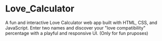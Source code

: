 # Love_Calculator
A fun and interactive Love Calculator web app built with HTML, CSS, and JavaScript. Enter two names and discover your "love compatibility" percentage with a playful and responsive UI. (Only for fun pruposes)
